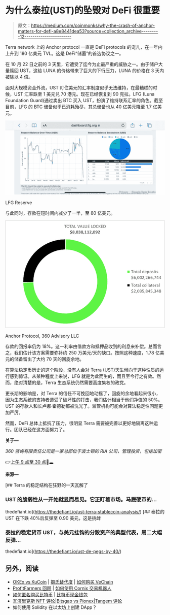 # 为什么泰拉(UST)的坠毁对 DeFi 很重要

> 原文：<https://medium.com/coinmonks/why-the-crash-of-anchor-matters-for-defi-a8e8441dea53?source=collection_archive---------12----------------------->

Terra network 上的 Anchor protocol 一直是 DeFi protocols 的宠儿，在一年内上升到 180 亿美元 TVL。这是 DeFi“储蓄”的首选协议之一。

在 10 月 22 日之前的 3 天里，它遭受了迄今为止最严重的威胁之一。由于储户大量赎回 UST，这给 LUNA 的价格带来了巨大的下行压力，LUNA 的价格在 3 天内被除以 4 倍。

面对大规模资金外流，UST 盯住美元的汇率制度似乎无法维持，在最糟糕的时候，UST 汇率跌至 1 美元兑 70 港元。现在已经恢复到 90 克拉。LFG (Luna Foundation Guard)通过卖出 BTC 买入 UST，扮演了维持联系汇率的角色。截至目前，LFG 的 BTC 储备似乎已消耗殆尽，其总储备也从 40 亿美元降至 1.7 亿美元。

![](img/31c8e1ac4f661724146a31507734b5d6.png)

LFG Reserve

与此同时，存款在短时间内减少了一半，至 80 亿美元。

![](img/0a77422c92fa6249c7042b905aa776eb.png)

Anchor Protocol, 360 Advisory LLC

存款的回报率仍为 18%。这一利率由借款方和抵押品收到的利息来补偿。总而言之，我们估计该方案需要弥补约 250 万美元/天的缺口。按照这种速度，1.78 亿美元的储备留出了大约 70 天的回旋余地。

在算法稳定币历史的这个阶段，没有人会对 Terra (UST)天生倾向于这种性质的运行感到惊讶。从某种程度上来说，LFG 就是为此而生的，而且至今行之有效。然而，绝对清楚的是，Terra 生态系统仍然需要高度集权的政党。

更长期的影响是，对 Terra 的信任不可挽回地动摇了，回旋的余地看起来很小，因为生态系统的支持者遭受了破坏性的打击，我们估计相当于他们净值的 50%。UST 的存款人和长卢娜·霍德勒都被洗光了。监管机构可能会对算法稳定性问题更加严厉。

然而，DeFi 总体上抵抗了压力，很明显 Terra 需要被完善以更好地隔离这种运行。团队已经在这方面努力了。

**关于—**

*360 咨询有限责任公司是一家总部位于波士顿的 RIA 公司，管理投资，包括加密*

👉[上午 9 点至 30 点](https://twitter.com/930AM2)🐰🕳

**来源—**

[](https://thedefiant.io/ust-terra-stablecoin-analysis/) [## Terra 的稳定结构在狂野的一天瓦解了

### UST 的脆弱性从一开始就显而易见。它正盯着市场。马厩硬币的…

thedefiant.io](https://thedefiant.io/ust-terra-stablecoin-analysis/) [](https://thedefiant.io/ust-de-pegs-by-40/) [## 泰拉的 UST 在下跌 40%后反弹至 0.90 美元，这是挑衅

### 泰拉的稳定货币 UST，与美元挂钩的分散资产的典型代表，周二大幅反弹…

thedefiant.io](https://thedefiant.io/ust-de-pegs-by-40/) 

## 另外，阅读

*   [OKEx vs KuCoin](https://coincodecap.com/okex-kucoin) | [摄氏替代度](https://coincodecap.com/celsius-alternatives) | [如何购买 VeChain](https://coincodecap.com/buy-vechain)
*   [ProfitFarmers 回顾](https://coincodecap.com/profitfarmers-review) | [如何使用 Cornix 交易机器人](https://coincodecap.com/cornix-trading-bot)
*   [如何匿名购买比特币](https://coincodecap.com/buy-bitcoin-anonymously) | [比特币现金钱包](https://coincodecap.com/bitcoin-cash-wallets)
*   [瓦济里克斯 NFT 评论](https://coincodecap.com/wazirx-nft-review)|[Bitsgap vs Pionex](https://coincodecap.com/bitsgap-vs-pionex)|[Tangem 评论](https://coincodecap.com/tangem-wallet-review)
*   如何使用 Solidity 在以太坊上创建 DApp？